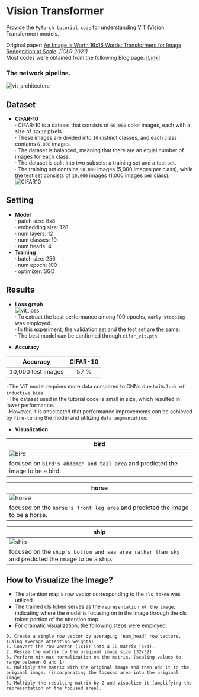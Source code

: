 # Vision Transformer 
Provide the ```PyTorch tutorial code``` for understanding ViT (Vision Transformer) models.
  
Original paper: [An Image is Worth 16x16 Words: Transformers for Image Recognition at Scale](https://arxiv.org/pdf/2010.11929.pdf). *[ICLR 2021]*  
Most codes were obtained from the following Blog page: [[Link]](https://towardsdatascience.com/implementing-visualttransformer-in-pytorch-184f9f16f632)

### The network pipeline.  
![vit_architecture](https://github.com/SkiddieAhn/SkiddieAhn/assets/52392658/d8dc0be5-0a77-4e66-902d-2c1192316640)

## Dataset
- **CIFAR-10**  
· CIFAR-10 is a dataset that consists of ```60,000``` color images, each with a size of ```32x32``` pixels.  
· These images are divided into ```10``` distinct classes, and each class contains ```6,000``` images.  
· The dataset is balanced, meaning that there are an equal number of images for each class.  
· The dataset is split into two subsets: a training set and a test set.  
· The training set contains ```50,000``` images (5,000 images per class), while the test set consists of ```10,000``` images (1,000 images per class).
![CIFAR10](https://github.com/SkiddieAhn/SkiddieAhn/assets/52392658/08f0e50c-3c6d-4b5a-b909-a2754ead6322)  

## Setting
- **Model**  
· patch size: 8x8  
· embedding size: 128  
· num layers: 12  
· num classes: 10  
· num heads: 4
- **Training**   
· batch size: 256  
· num epoch: 100  
· optimizer: SGD

## Results
- **Loss graph**  
![vit_loss](https://github.com/SkiddieAhn/SkiddieAhn/assets/52392658/460c3c82-afc0-4474-98e6-36f379dee1c8)   
· To extract the best performance among 100 epochs, ```early stopping``` was employed.  
· In this experiment, the validation set and the test set are the same.  
· The best model can be confirmed through ```cifar_vit.pth```.  

- **Accuracy**  

|     Accuracy                  |CIFAR-10    |
|:------------------------:|:-----------:|
| 10,000 test images  |57 %        |  

· The ViT model requires more data compared to CNNs due to its ```lack of inductive bias```.  
· The dataset used in the tutorial code is small in size, which resulted in lower performance.  
· However, it is anticipated that performance improvements can be achieved by ```fine-tuning``` the model and utilizing ```data augmentation```.  

- **Visualization**
  
| bird                                                                             |
|----------------------------------------------------------------------------------------------------------------------|
|![bird](https://github.com/SkiddieAhn/SkiddieAhn/assets/52392658/be08d88a-7a38-4845-8fd2-abcff43499fc) |
| focused on  ```bird's abdomen and tail area``` and predicted the image to be a bird. |

| horse                                                                             |
|----------------------------------------------------------------------------------------------------------------------|
|![horse](https://github.com/SkiddieAhn/SkiddieAhn/assets/52392658/78ef80b4-7656-4c48-b9bd-10ac7c16afbb) |
| focused on the ```horse's front leg area``` and predicted the image to be a horse. |

| ship                                                                             |
|----------------------------------------------------------------------------------------------------------------------|
|![ship](https://github.com/SkiddieAhn/SkiddieAhn/assets/52392658/e35848ea-5059-4de9-aafb-4c2c029cb5d3) |
| focused on the ```ship's bottom and sea area rather than sky``` and predicted the image to be a ship. |

## How to Visualize the Image?
- The attention map's row vector corresponding to the ```cls token``` was utilized.  
- The trained cls token serves as the ```representation of the image```, indicating where the model is focusing on in the image through the cls token portion of the attention map.
- For dramatic visualization, the following steps were employed:
```
0. Create a single row vector by averaging 'num_head' row vectors. (using average attention weights)  
1. Convert the row vector (1x16) into a 2D matrix (4x4).  
2. Resize the matrix to the original image size (32x32).  
3. Perform min-max normalization on the matrix. (scaling values to range between 0 and 1) 
4. Multiply the matrix with the original image and then add it to the original image. (incorporating the focused area into the original image)  
5. Multiply the resulting matrix by 2 and visualize it (amplifying the representation of the focused area).  
```
